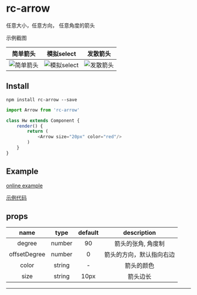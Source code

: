 ﻿# rc-arrow
任意大小，任意方向， 任意角度的箭头

示例截图

|简单箭头|模拟select |发散箭头 |
| :----:|:----:|:----:|
|![简单箭头][1]|![模拟select][2]|![发散箭头][3]|

## Install
`npm install rc-arrow --save`

```javascript
import Arrow from 'rc-arrow'

class Hw extends Component {
    render() {
        return (
            <Arrow size="20px" color="red"/>
        )
    }
}
```

## Example
[online example](https://ykforerlang.github.io/rc-arrow/example/helloworld/index.html) 

[示例代码](https://github.com/ykforerlang/rc-arrow/tree/master/example/helloworld)



## props
| name | type | default | description|
| :----: |:----:  |:----:     |:----:        |
| degree| number| 90| 箭头的张角, 角度制|
| offsetDegree| number| 0| 箭头的方向，默认指向右边|
| color| string| -| 箭头的颜色|
| size| string|10px| 箭头边长|





---


  [1]: https://raw.githubusercontent.com/ykforerlang/rc-arrow/master/static/arrow1.png
  [2]: https://raw.githubusercontent.com/ykforerlang/rc-arrow/master/static/rc2.gif
  [3]: https://raw.githubusercontent.com/ykforerlang/rc-arrow/master/static/rc4.png